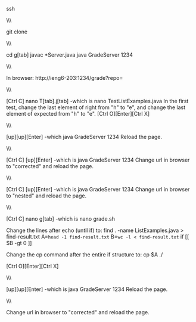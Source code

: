 ssh

\\\\\

git clone

\\\\\

cd g[tab]
javac *Server.java
java GradeServer 1234

\\\\\

In browser:
http://ieng6-203:1234/grade?repo=

\\\\\

[Ctrl C]
nano T[tab].j[tab]
  -which is nano TestListExamples.java
In the first test, change the last element of right from "h" to "e", and change the last element of expected from "h" to "e".
[Ctrl O][Enter][Ctrl X]

\\\\\

[up][up][Enter]
  -which java GradeServer 1234
Reload the page.

\\\\\

[Ctrl C]
[up][Enter]
  -which is java GradeServer 1234
Change url in browser to "corrected" and reload the page.

\\\\\

[Ctrl C]
[up][Enter]
   -which is java GradeServer 1234
Change url in browser to "nested" and reload the page.

\\\\\

[Ctrl C]
nano g[tab]
  -which is nano grade.sh

Change the lines after echo (until if) to:
find . -name ListExamples.java > find-result.txt
A=`head -1 find-result.txt`
B=`wc -l < find-result.txt`
if [[ $B -gt 0 ]]

Change the cp command after the entire if structure to:
cp $A ./

[Ctrl O][Enter][Ctrl X]

\\\\\

[up][up][Enter]
   -which is java GradeServer 1234
Reload the page.

\\\\\

Change url in browser to "corrected" and reload the page.
